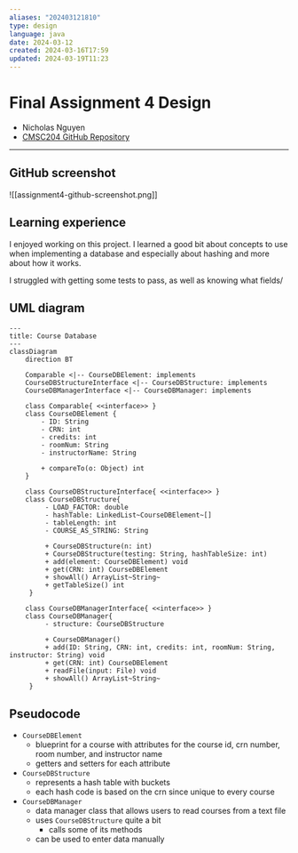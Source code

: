 ```yaml
---
aliases: "202403121810"
type: design
language: java
date: 2024-03-12
created: 2024-03-16T17:59
updated: 2024-03-19T11:23
---
```

# Final Assignment 4 Design

- Nicholas Nguyen
- [CMSC204 GitHub Repository](https://github.com/nick-nugat/CMSC204)

___
## GitHub screenshot
![[assignment4-github-screenshot.png]]

## Learning experience
I enjoyed working on this project. I learned a good bit about concepts to use when implementing a database and especially about hashing and more about how it works.

I struggled with getting some tests to pass, as well as knowing what fields/



## UML diagram
```mermaid
---
title: Course Database
---
classDiagram
	direction BT

	Comparable <|-- CourseDBElement: implements
	CourseDBStructureInterface <|-- CourseDBStructure: implements
	CourseDBManagerInterface <|-- CourseDBManager: implements

	class Comparable{ <<interface>> }
	class CourseDBElement { 
	    - ID: String
	    - CRN: int
	    - credits: int
	    - roomNum: String
	    - instructorName: String
		  
	    + compareTo(o: Object) int
	}
	
	class CourseDBStructureInterface{ <<interface>> }
	class CourseDBStructure{
		 - LOAD_FACTOR: double
		 - hashTable: LinkedList~CourseDBElement~[]
		 - tableLength: int
		 - COURSE_AS_STRING: String
		   
		 + CourseDBStructure(n: int)
		 + CourseDBStructure(testing: String, hashTableSize: int)
		 + add(element: CourseDBElement) void
		 + get(CRN: int) CourseDBElement
		 + showAll() ArrayList~String~
		 + getTableSize() int
	 }

	class CourseDBManagerInterface{ <<interface>> }
	class CourseDBManager{
		 - structure: CourseDBStructure
		 
		 + CourseDBManager()
		 + add(ID: String, CRN: int, credits: int, roomNum: String, instructor: String) void
		 + get(CRN: int) CourseDBElement
		 + readFile(input: File) void
		 + showAll() ArrayList~String~
	 }
```

## Pseudocode
- `CourseDBElement`
	- blueprint for a course with attributes for the course id, crn number, room number, and instructor name
	- getters and setters for each attribute
- `CourseDBStructure`
	- represents a hash table with buckets
	- each hash code is based on the crn since unique to every course
- `CourseDBManager`
	- data manager class that allows users to read courses from a text file
	- uses `CourseDBStructure` quite a bit
		- calls some of its methods
	- can be used to enter data manually